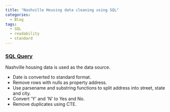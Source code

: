 ```yaml
---
title: "Nashville Housing data cleaning using SQL"
categories:
  - Blog
tags:
  - SQL
  - readability
  - standard
---
```



### [SQL Query](https://github.com/dev7150/DataCleaningSQL)


Nashville housing data is used as the data source.
- Date is converted to standard format.
- Remove rows with nulls as property address.
- Use parsename and substring functions to split address into street, state and city.
- Convert 'Y' and 'N' to Yes and No.
- Remove duplicates using CTE.



